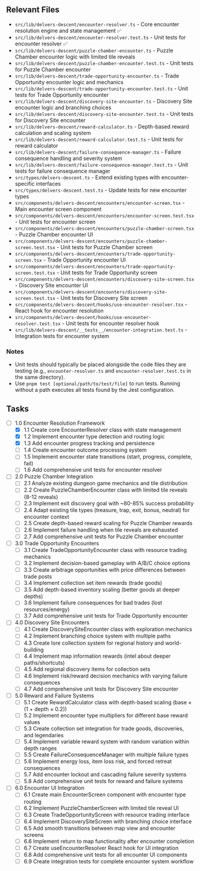 ## Relevant Files

- `src/lib/delvers-descent/encounter-resolver.ts` - Core encounter resolution engine and state management ✅
- `src/lib/delvers-descent/encounter-resolver.test.ts` - Unit tests for encounter resolver ✅
- `src/lib/delvers-descent/puzzle-chamber-encounter.ts` - Puzzle Chamber encounter logic with limited tile reveals
- `src/lib/delvers-descent/puzzle-chamber-encounter.test.ts` - Unit tests for Puzzle Chamber encounter
- `src/lib/delvers-descent/trade-opportunity-encounter.ts` - Trade Opportunity encounter logic and mechanics
- `src/lib/delvers-descent/trade-opportunity-encounter.test.ts` - Unit tests for Trade Opportunity encounter
- `src/lib/delvers-descent/discovery-site-encounter.ts` - Discovery Site encounter logic and branching choices
- `src/lib/delvers-descent/discovery-site-encounter.test.ts` - Unit tests for Discovery Site encounter
- `src/lib/delvers-descent/reward-calculator.ts` - Depth-based reward calculation and scaling system
- `src/lib/delvers-descent/reward-calculator.test.ts` - Unit tests for reward calculator
- `src/lib/delvers-descent/failure-consequence-manager.ts` - Failure consequence handling and severity system
- `src/lib/delvers-descent/failure-consequence-manager.test.ts` - Unit tests for failure consequence manager
- `src/types/delvers-descent.ts` - Extend existing types with encounter-specific interfaces
- `src/types/delvers-descent.test.ts` - Update tests for new encounter types
- `src/components/delvers-descent/encounters/encounter-screen.tsx` - Main encounter screen component
- `src/components/delvers-descent/encounters/encounter-screen.test.tsx` - Unit tests for encounter screen
- `src/components/delvers-descent/encounters/puzzle-chamber-screen.tsx` - Puzzle Chamber encounter UI
- `src/components/delvers-descent/encounters/puzzle-chamber-screen.test.tsx` - Unit tests for Puzzle Chamber screen
- `src/components/delvers-descent/encounters/trade-opportunity-screen.tsx` - Trade Opportunity encounter UI
- `src/components/delvers-descent/encounters/trade-opportunity-screen.test.tsx` - Unit tests for Trade Opportunity screen
- `src/components/delvers-descent/encounters/discovery-site-screen.tsx` - Discovery Site encounter UI
- `src/components/delvers-descent/encounters/discovery-site-screen.test.tsx` - Unit tests for Discovery Site screen
- `src/components/delvers-descent/hooks/use-encounter-resolver.tsx` - React hook for encounter resolution
- `src/components/delvers-descent/hooks/use-encounter-resolver.test.tsx` - Unit tests for encounter resolver hook
- `src/lib/delvers-descent/__tests__/encounter-integration.test.ts` - Integration tests for encounter system

### Notes

- Unit tests should typically be placed alongside the code files they are testing (e.g., `encounter-resolver.ts` and `encounter-resolver.test.ts` in the same directory).
- Use `pnpm test [optional/path/to/test/file]` to run tests. Running without a path executes all tests found by the Jest configuration.

## Tasks

- [ ] 1.0 Encounter Resolution Framework
  - [x] 1.1 Create core EncounterResolver class with state management
  - [x] 1.2 Implement encounter type detection and routing logic
  - [x] 1.3 Add encounter progress tracking and persistence
  - [ ] 1.4 Create encounter outcome processing system
  - [ ] 1.5 Implement encounter state transitions (start, progress, complete, fail)
  - [ ] 1.6 Add comprehensive unit tests for encounter resolver

- [ ] 2.0 Puzzle Chamber Integration
  - [ ] 2.1 Analyze existing dungeon game mechanics and tile distribution
  - [ ] 2.2 Create PuzzleChamberEncounter class with limited tile reveals (8-12 reveals)
  - [ ] 2.3 Implement exit discovery goal with ~80-85% success probability
  - [ ] 2.4 Adapt existing tile types (treasure, trap, exit, bonus, neutral) for encounter context
  - [ ] 2.5 Create depth-based reward scaling for Puzzle Chamber rewards
  - [ ] 2.6 Implement failure handling when tile reveals are exhausted
  - [ ] 2.7 Add comprehensive unit tests for Puzzle Chamber encounter

- [ ] 3.0 Trade Opportunity Encounters
  - [ ] 3.1 Create TradeOpportunityEncounter class with resource trading mechanics
  - [ ] 3.2 Implement decision-based gameplay with A/B/C choice options
  - [ ] 3.3 Create arbitrage opportunities with price differences between trade posts
  - [ ] 3.4 Implement collection set item rewards (trade goods)
  - [ ] 3.5 Add depth-based inventory scaling (better goods at deeper depths)
  - [ ] 3.6 Implement failure consequences for bad trades (lost resources/energy)
  - [ ] 3.7 Add comprehensive unit tests for Trade Opportunity encounter

- [ ] 4.0 Discovery Site Encounters
  - [ ] 4.1 Create DiscoverySiteEncounter class with exploration mechanics
  - [ ] 4.2 Implement branching choice system with multiple paths
  - [ ] 4.3 Create lore collection system for regional history and world-building
  - [ ] 4.4 Implement map information rewards (intel about deeper paths/shortcuts)
  - [ ] 4.5 Add regional discovery items for collection sets
  - [ ] 4.6 Implement risk/reward decision mechanics with varying failure consequences
  - [ ] 4.7 Add comprehensive unit tests for Discovery Site encounter

- [ ] 5.0 Reward and Failure Systems
  - [ ] 5.1 Create RewardCalculator class with depth-based scaling (base × (1 + depth × 0.2))
  - [ ] 5.2 Implement encounter type multipliers for different base reward values
  - [ ] 5.3 Create collection set integration for trade goods, discoveries, and legendaries
  - [ ] 5.4 Implement variable reward system with random variation within depth ranges
  - [ ] 5.5 Create FailureConsequenceManager with multiple failure types
  - [ ] 5.6 Implement energy loss, item loss risk, and forced retreat consequences
  - [ ] 5.7 Add encounter lockout and cascading failure severity systems
  - [ ] 5.8 Add comprehensive unit tests for reward and failure systems

- [ ] 6.0 Encounter UI Integration
  - [ ] 6.1 Create main EncounterScreen component with encounter type routing
  - [ ] 6.2 Implement PuzzleChamberScreen with limited tile reveal UI
  - [ ] 6.3 Create TradeOpportunityScreen with resource trading interface
  - [ ] 6.4 Implement DiscoverySiteScreen with branching choice interface
  - [ ] 6.5 Add smooth transitions between map view and encounter screens
  - [ ] 6.6 Implement return to map functionality after encounter completion
  - [ ] 6.7 Create useEncounterResolver React hook for UI integration
  - [ ] 6.8 Add comprehensive unit tests for all encounter UI components
  - [ ] 6.9 Create integration tests for complete encounter system workflow
